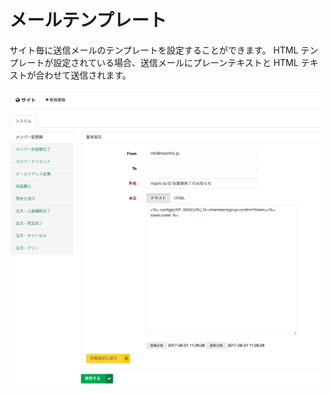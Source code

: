 # メールテンプレート

サイト毎に送信メールのテンプレートを設定することができます。
HTML テンプレートが設定されている場合、送信メールにプレーンテキストと HTML テキストが合わせて送信されます。

![mail-template](img/mail-template.png)
